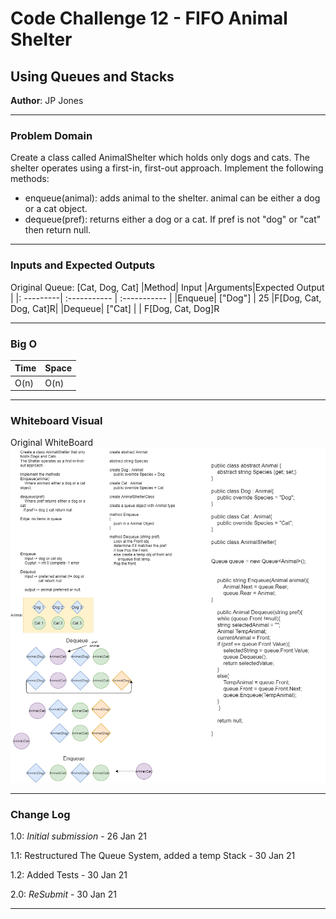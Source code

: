 ﻿# Code Challenge 12 - FIFO Animal Shelter

## Using Queues and Stacks
**Author**: JP Jones

---

### Problem Domain
Create a class called AnimalShelter which holds only dogs and cats. The shelter operates using a first-in, first-out approach.
Implement the following methods:
+ enqueue(animal): adds animal to the shelter. animal can be either a dog or a cat object.
+ dequeue(pref): returns either a dog or a cat. If pref is not "dog" or "cat" then return null.

---

### Inputs and Expected Outputs

Original Queue: [Cat, Dog, Cat]
|Method| Input |Arguments|Expected Output   |
|: ---------| :----------- | :----------- |
|Enqueue| ["Dog"] | 25 |F[Dog, Cat, Dog, Cat]R| 
|Dequeue| ["Cat] |  | F[Dog, Cat, Dog]R

---

### Big O


| Time | Space |
| :----------- | :----------- |
| O(n) | O(n) |


---


### Whiteboard Visual
Original WhiteBoard
![Code Challenge 12 Whiteboard](./assets/Code-Challenge-12.png)


---

### Change Log

1.0: *Initial submission* - 26 Jan 21

1.1: Restructured The Queue System, added a temp Stack - 30 Jan 21

1.2: Added Tests - 30 Jan 21

2.0: *ReSubmit* - 30 Jan 21

---